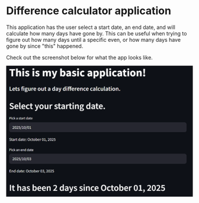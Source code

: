 # **Difference calculator application**

This application has the user select a start date, an end date, and will calculate how many days have gone by. This can be useful when trying to figure out how many days until a specific even, or how many days have gone by since "this" happened.

Check out the screenshot below for what the app looks like.

![App Screenshot](Images/AppScreenShot1.jpg)